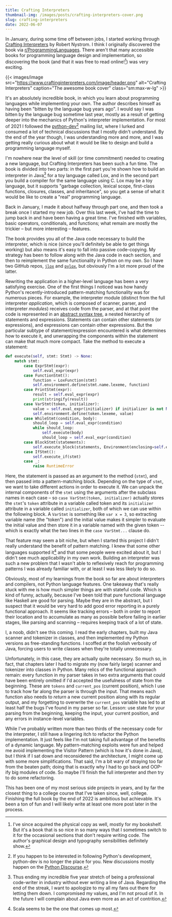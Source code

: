 ```yaml
---
title: Crafting Interpreters
thumbnail-img: /images/posts/crafting-interpreters-cover.png
slug: crafting-interpreters
date: 2022-06-07
---
```


In January, during some time off between jobs, I started working through [Crafting Interpreters](https://www.craftinginterpreters.com) by Robert Nystrom.
I think I originally discovered the book via [r/ProgrammingLanguages](https://www.reddit.com/r/ProgrammingLanguages/).
There aren't that many accessible books for programming language design and implementation, so discovering the book (and that it was free to read online![^1]) was very exciting.

{{< images/image src="https://www.craftinginterpreters.com/image/header.png" alt="Crafting Interpreters" caption="The awesome book cover" class="sm:max-w-lg" >}}

It's an absolutely incredible book, in which you learn about programming languages while implementing your own.
The author describes himself as having been "bitten by the language bug years ago".
I would say I was bitten by the language bug sometime last year, mostly as a result of getting deeper into the mechanics of Python's interpreter implementation.
For most of 2021 I followed the [python-dev](https://mail.python.org/mailman3/lists/python-dev.python.org/)[^2] mailing list, where I lurked and consumed a lot of technical discussions that I mostly didn't understand.
By the end of the year though, I was understanding more and more, and I was getting really curious about what it would be like to design and build a programming language myself.

<!-- more -->

I'm nowhere near the level of skill (or time commitment) needed to creating a new language, but Crafting Interpreters has been such a fun time.
The book is divided into two parts: in the first part you're shown how to build an interpreter in Java[^3] for a toy language called Lox, and in the second part you build a compiler for the same language using C.
Lox may be a toy language, but it supports "garbage collection, lexical scope, first-class functions, closures, classes, and inheritance", so you get a sense of what it would be like to create a "real" programming language.

Back in January, I made it about halfway through part one, and then took a break once I started my new job.
Over this last week, I've had the time to jump back in and have been having a great time.
I've finished with variables, basic operators, conditionals, and functions; what remain are mostly the trickier – but more interesting – features.

The book provides you all of the Java code necessary to build the interpreter, which is nice (since you'll definitely be able to get things working) but also means it's easy to fall into passive code-copying.
My strategy has been to follow along with the Java code in each section, and then to reimplement the same functionality in Python on my own.
So I have two GitHub repos, [`jlox`](https://github.com/eswan18/jlox) and [`pylox`](https://github.com/eswan18/pylox), but obviously I'm a lot more proud of the latter.

Rewriting the application in a higher-level language has been a very satisfying exercise.
One of the first things I noticed was how handy Python's recently-introduced pattern-matching functionality was for numerous pieces.
For example, the interpreter module (distinct from the full interpreter *application*, which is composed of scanner, parser, and interpreter *modules*) receives code from the parser, and at that point the code is represented in an [abstract syntax tree](https://en.wikipedia.org/wiki/Abstract_syntax_tree), a nested hierarchy of statements and expressions.
Statements can contain other statements (or expressions), and expressions can contain other expressions.
But the particular subtype of statement/expression encountered is what determines how to execute it, and unwrapping the components within the statement can make that much more compact.
Take the method to execute a statement:

```python
def execute(self, stmt: Stmt) -> None:
    match stmt:
        case ExprStmt(expr):
            self.eval_expr(expr)
        case FunctionStmt():
            function = LoxFunction(stmt)
            self.environment.define(stmt.name.lexeme, function)
        case PrintStmt(expr):
            result = self.eval_expr(expr)
            print(stringify(result))
        case VarStmt(token, initializer):
            value = self.eval_expr(initializer) if initializer is not None else None
            self.environment.define(token.lexeme, value)
        case WhileStmt(condition, body):
            should_loop = self.eval_expr(condition)
            while should_loop:
                self.execute(body)
                should_loop = self.eval_expr(condition)
        case BlockStmt(statements):
            self.execute_block(statements, Environment(enclosing=self.environment))
        case IfStmt():
            self.execute_if(stmt)
        case _:
            raise RuntimeError
```

Here, the statement is passed as an argument to the method (`stmt`), and then passed into a pattern-matching block.
Depending on the type of `stmt`, we want to take different actions in order to execute it.
We can unpack the internal components of the `stmt` using the arguments after the subclass names in each case – so `case VarStmt(token, initializer)` actually stores the `stmt`'s `token` attribute in a variable called token and its `initializer` attribute in a variable called `initializer`, both of which we can use within the following block.
A `VarStmt` is something like `var x = 3`, so extracting variable name (the "token") and the initial value makes it simpler to evaluate the initial value and then store it in a variable named with the given token -- which is exactly what the two lines in the `case VarStmt...` clause do.

That feature may seem a bit niche, but when I started this project I didn't really understand the benefit of pattern matching.
I knew that some other languages supported it[^4] and that some people were excited about it, but I didn't see much applicability in my own work.
Building an interpreter was such a new problem that I wasn't able to reflexively reach for programming patterns I was already familiar with, or at least I was less likely to do so.

Obviously, most of my learnings from the book so far are about interpreters and compilers, not Python language features.
One takeaway that's really stuck with me is how much simpler things are with stateful code.
Which is kind of funny, actually, because I've been told that pure functional language like Haskell are good for parsing.
Maybe they are in the abstract, but I suspect that it would be very hard to add good error reporting in a purely functional approach.
It seems like tracking errors – both in order to report their location and to accumulate as many as possible before failing in earlier stages, like parsing and scanning – requires keeping track of a lot of state.

I, a noob, didn't see this coming.
I read the early chapters, built my Java scanner and tokenizer in classes, and then implemented my Python versions as free-standing functions.
I scoffed at the foolish verbosity of Java, forcing users to write classes when they're totally unnecessary.

Unfortunately, in this case, they are actually quite necessary.
So much so, in fact, that chapters later I had to migrate my (now fairly large) scanner and tokenizer into classes in Python.
Many relics of the functional approach remain: every function in my parser takes in two extra arguments that could have been entirely omitted if I'd accepted the usefulness of state from the beginning.
These are `tokens` and `current_pos` (current position), which I use to track how far along the parser is through the input.
That means each function also needs to *return* a new current position along with its regular output, and my forgetting to overwrite the `current_pos` variable has led to at least half the bugs I've found in my parser so far.
Lesson: use state for your parsing from the beginning, keeping the input, your current position, and any errors in instance-level variables.

While I've probably written more than two thirds of the necessary code for the interpreter, I still have a lingering itch to refactor the Python implementation.
It just feels like I'm not taking full advantage of the benefits of a dynamic language.
My pattern-matching exploits were fun and helped me avoid implementing the Visitor Pattern (which is how it's done in Java), but I think if I sat down and reconsidered the architecture, I might come up with some more simplifications.
That said, I'm a bit wary of straying too far from the beaten path; doing that is exactly why I had to go back and OOP-ify big modules of code.
So maybe I'll finish the full interpreter and *then* try to do some refactoring.

This has been one of my most serious side projects in years, and by far the closest thing to a college course that I've taken since, well, college.
Finishing the full book by the end of 2022 is ambitious but achievable.
It's been a ton of fun and I will likely write at least one more post later in the process.

[^1]: I've since acquired the physical copy as well, mostly for my bookshelf. But it's a book that is so nice in so many ways that I sometimes switch to it for the occasional sections that don't require writing code. The author's graphical design and typography sensibilities definitely show.
[^2]: If you happen to be interested in following Python's development, python-dev is no longer the place for you. New discussions mostly happen on the [Python Discourse](https://discuss.python.org).
[^3]: Thus ending my incredible five year stretch of being a professional code-writer in industry without ever writing a line of Java. Regarding the end of the streak, I want to apologize to my all my fans out there for letting them down. I compromised my values, and I'm not proud of it. In the future I will complain about Java even more as an act of contrition.
[^4]: Scala seems to be the one that comes up most.
